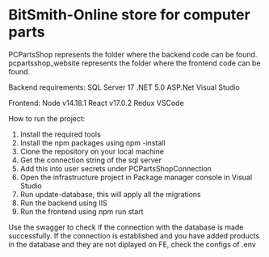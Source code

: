 # BitSmith-Online store for computer parts

PCPartsShop represents the folder where the backend code can be found.
pcpartsshop_website represents the folder where the frontend code can be found.

Backend requirements:
SQL Server 17
.NET 5.0
ASP.Net
Visual Studio

Frontend:
Node v14.18.1
React v17.0.2
Redux
VSCode

How to run the project:
1. Install the required tools
2. Install the npm packages using npm -install
3. Clone the repository on your local machine
4. Get the connection string of the sql server
5. Add this into user secrets under PCPartsShopConnection
6. Open the infrastructure project in Package manager console in Visual Studio
7. Run update-database, this will apply all the migrations
8. Run the backend using IIS
9. Run the frontend using npm run start

Use the swagger to check if the connection with the database is made successfully.
If the connection is established and you have added products in the database and they are not diplayed on FE, check the configs of .env
